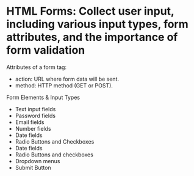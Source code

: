 # HTML Forms: Collect user input, including various input types, form attributes, and the importance of form validation

Attributes of a form tag:

- action: URL where form data will be sent.
- method: HTTP method (GET or POST).

Form Elements & Input Types

- Text input fields
- Password fields
- Email fields
- Number fields
- Date fields
- Radio Buttons and Checkboxes
- Date fields
- Radio Buttons and checkboxes
- Dropdown menus
- Submit Button